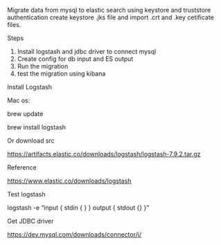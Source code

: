 Migrate data from mysql to elastic search using keystore and truststore authentication 
create keystore .jks file and import .crt and .key cetificate files.

Steps
1. Install logstash and jdbc driver to connect mysql
2. Create config for db input and ES output 
3. Run the migration 
4. test the migration using kibana 


Install Logstash 

Mac os:

brew update

brew install logstash

Or download src

https://artifacts.elastic.co/downloads/logstash/logstash-7.9.2.tar.gz

Reference 

https://www.elastic.co/downloads/logstash

Test logstash

logstash -e “input { stdin { } } output { stdout {} }”

Get JDBC driver

https://dev.mysql.com/downloads/connector/j/
